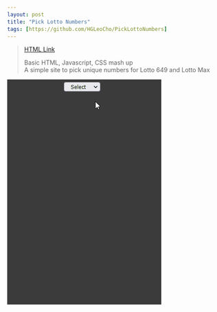 ```yaml
---
layout: post
title: "Pick Lotto Numbers"
tags: [https://github.com/HGLeoCho/PickLottoNumbers]
---
```

>[HTML Link](https://hgleocho.github.io/PickLottoNumbers/)
>
>Basic HTML, Javascript, CSS mash up<br/>
>A simple site to pick unique numbers for Lotto 649 and Lotto Max<br/>
>
![PickLottoNumbers](./assets/img/PickLottoNumbers.gif)